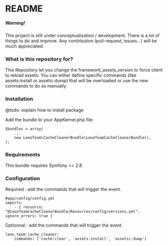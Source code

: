 # README #

##### Warning! #####
This project is still under conceptualization / development. There is a lot of things to do and improve. Any contirbution (pull-request, issues...) will be much appreciated.

### What is this repository for? ###
This Repository let you change the framework_assets_version to force client to reload assets.
You can either define specific commands (like assets:install or assetic:dump) that will be overloaded or use the new commands to do so manually.

### Installation ###
@todo: explain how to install package

Add the bundle to your AppKernel.php file:
```
$bundles = array(
    ...
    new LeooTeam\CacheCleanerBundle\LeooTeamCacheCleanerBundle(),
);
```

### Requirements ###
This bundle requires Symfony >= 2.8

### Configuration ###
Required : add the commands that will trigger the event.
```
#app/config/config.yml
imports:
    - { resource: "@LeooTeamCacheCleanerBundle/Resources/config/versions.yml", ignore_errors: true }
```

Optionnal : add the commands that will trigger the event.
```
leoo_team_cache_cleaner:
    commands: ['cache:clear', 'assets:install', 'assetic:dump']
```